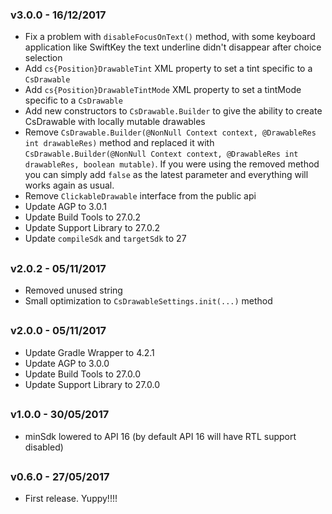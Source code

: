 ### v3.0.0 - 16/12/2017
 - Fix a problem with ```disableFocusOnText()``` method, with some keyboard application like SwiftKey the text underline didn't disappear after choice selection
 - Add ```cs{Position}DrawableTint``` XML property to set a tint specific to a ```CsDrawable```
 - Add ```cs{Position}DrawableTintMode``` XML property to set a tintMode specific to a ```CsDrawable```
 - Add new constructors to ```CsDrawable.Builder``` to give the ability to create CsDrawable with locally mutable drawables
 - Remove ```CsDrawable.Builder(@NonNull Context context, @DrawableRes int drawableRes)``` method and replaced it with
   ```CsDrawable.Builder(@NonNull Context context, @DrawableRes int drawableRes, boolean mutable)```. If you were using
   the removed method you can simply add ```false``` as the latest parameter and everything will works again as usual.
 - Remove ```ClickableDrawable``` interface from the public api
 - Update AGP to 3.0.1
 - Update Build Tools to 27.0.2
 - Update Support Library to 27.0.2
 - Update ```compileSdk``` and ```targetSdk``` to 27
##
### v2.0.2 - 05/11/2017
 - Removed unused string
 - Small optimization to ```CsDrawableSettings.init(...)``` method
##
### v2.0.0 - 05/11/2017
 - Update Gradle Wrapper to 4.2.1
 - Update AGP to 3.0.0
 - Update Build Tools to 27.0.0
 - Update Support Library to 27.0.0
##
### v1.0.0 - 30/05/2017
 - minSdk lowered to API 16 (by default API 16 will have RTL support disabled)
##
### v0.6.0 - 27/05/2017
 - First release. Yuppy!!!!
